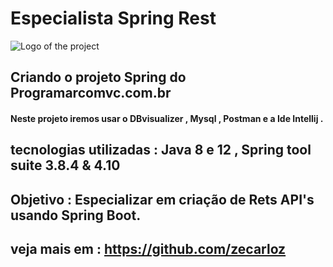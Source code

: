 # Especialista Spring Rest
![Logo of the project](https://encrypted-tbn0.gstatic.com/images?q=tbn:ANd9GcSj_sxUjxvS1BXPRxlPyBPBCOMKPrptNTy7kA&usqp=CAU)
## Criando o projeto Spring do Programarcomvc.com.br
#### Neste projeto iremos usar o DBvisualizer , Mysql , Postman e a Ide Intellij .

## tecnologias utilizadas : Java 8 e 12 , Spring tool suite 3.8.4 & 4.10 

## Objetivo : Especializar em criação de Rets API's usando Spring Boot.

## veja mais em : https://github.com/zecarloz
